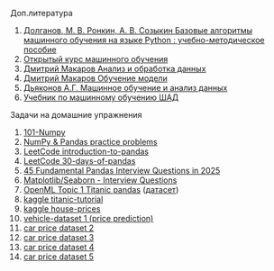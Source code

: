 Доп.литература
1. [Долганов, М. В. Ронкин, А. В. Созыкин Базовые алгоритмы машинного обучения на языке Python : учебно-методическое пособие](https://elar.urfu.ru/handle/10995/122740)
2. [Открытый курс машинного обучения](https://habr.com/ru/companies/ods/articles/322626/)
3. [Дмитрий Макаров Анализ и обработка данных](https://www.dmitrymakarov.ru/data/)
4. [Дмитрий Макаров Обучение модели](https://www.dmitrymakarov.ru/learning/)
5. [Дьяконов А.Г. Машинное обучение и анализ данных](https://github.com/Dyakonov/MLDM_BOOK)
6. [Учебник по машинному обучению ШАД](https://education.yandex.ru/handbook/ml)

   
 Задачи на домашние упражнения
 1. [101-Numpy](https://github.com/rougier/numpy-100/blob/master/100_Numpy_exercises.ipynb)
 2. [NumPy & Pandas practice problems](https://www.kaggle.com/discussions/general/306223)
 3. [LeetCode introduction-to-pandas](https://leetcode.com/studyplan/introduction-to-pandas/)
 4. [LeetCode 30-days-of-pandas](https://leetcode.com/studyplan/30-days-of-pandas/)
 5. [45 Fundamental Pandas Interview Questions in 2025](https://github.com/Devinterview-io/pandas-interview-questions)
 6. [Matplotlib/Seaborn - Interview Questions](https://dynamicduniya.com/interview-question/matplotlibseaborn)
 7. [OpenML Topic 1 Titanic pandas](https://github.com/Yorko/mlcourse.ai/blob/main/jupyter_russian/topic01_pandas_data_analysis/lesson1_practice_pandas_titanic.ipynb) ([датасет](https://raw.githubusercontent.com/Yorko/mlcourse.ai/refs/heads/main/data/titanic_train.csv))
 8. [kaggle titanic-tutorial](https://www.kaggle.com/code/alexisbcook/titanic-tutorial)
 9. [kaggle house-prices](https://www.kaggle.com/competitions/house-prices-advanced-regression-techniques/code?competitionId=5407&sortBy=voteCount&excludeNonAccessedDatasources=true)
 10. [vehicle-dataset 1 (price prediction)](https://www.kaggle.com/datasets/nehalbirla/vehicle-dataset-from-cardekho/data)
 11. [car price dataset 2](https://www.kaggle.com/datasets/deepcontractor/car-price-prediction-challenge)
 12. [car price dataset 3](https://www.kaggle.com/datasets/zafarali27/car-price-prediction)
 13. [car price dataset 4](https://www.kaggle.com/datasets/sukhmandeepsinghbrar/car-price-prediction-dataset)
 14. [car price dataset 5](https://www.kaggle.com/datasets/adhurimquku/ford-car-price-prediction)
